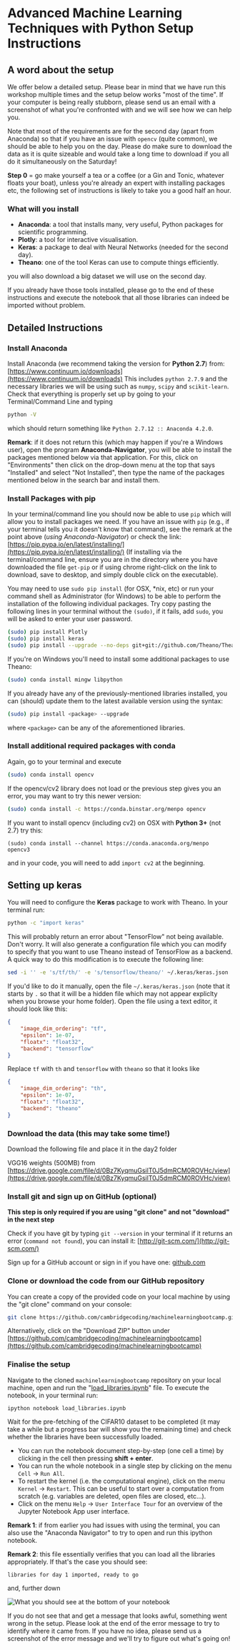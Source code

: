 # Advanced Machine Learning Techniques with Python Setup Instructions

## A word about the setup

We offer below a detailed setup. Please bear in mind that we have run this workshop multiple times and the setup below works "most of the time". If your computer is being really stubborn, please send us an email with a screenshot of what you're confronted with and we will see how we can help you.

Note that most of the requirements are for the second day (apart from Anaconda) so that if you have an issue with `opencv` (quite common), we should be able to help you on the day. Please do make sure to download the data as it is quite sizeable and would take a long time to download if you all do it simultaneously on the Saturday!

**Step 0** = go make yourself a tea or a coffee (or a Gin and Tonic, whatever floats your boat), unless you're already an expert with installing packages etc, the following set of instructions is likely to take you a good half an hour.

### What will you install

* **Anaconda**: a tool that installs many, very useful, Python packages for scientific programming.
* **Plotly**: a tool for interactive visualisation.
* **Keras**: a package to deal with Neural Networks (needed for the second day).
* **Theano**: one of the tool Keras can use to compute things efficiently.

you will also download a big dataset we will use on the second day.

If you already have those tools installed, please go to the end of these instructions and execute the notebook that all those libraries can indeed be imported without problem.

<!-- ## Quick setup

If you are already familiar with programming, packages etc., here are the basic steps to complete. If you are not so familiar with programming (or encounter a problem), see below for the detailed steps. If any of those steps seems strange and or fails, please head to the detailed instructions.

### The packages

* Install Anaconda (prefer **Python 2.7**) from: [https://www.continuum.io/downloads](https://www.continuum.io/downloads)
* Using `pip`, install Plotly, keras, Theano:

```bash
(sudo) pip install Plotly, keras
(sudo) pip install --upgrade --no-deps git+git://github.com/Theano/Theano.git
```

If on Windows, please do:

```bash
(sudo) conda install mingw libpython
```

OpenCV is required for the Deep Learning part, if you're on Python 3+ the first line will not work, so please execute the second.

```bash
(sudo) conda install opencv # ON PYTHON 2.7 (recommended)
(sudo) conda install --channel https://conda.anaconda.org/menpo opencv3 # PYTHON 3+
```

Now you need to setup keras so that it runs with Theano. For this you need to first generate the configuration file by trying to import keras once (it will fail, that's fine).

```bash
python -c "import keras" # this will spit an error, ignore it
```

This generates a file `./keras/keras.json` which you need to edit replacing `tf` by `th` and `tensorflow` by `theano`, the following command does that for you:

```bash
sed -i '' -e 's/tf/th/' -e 's/tensorflow/theano/' ~/.keras/keras.json
```

Lastly, download the following file and place it in the day2 folder

VGG16 weights (500MB) from [https://drive.google.com/file/d/0Bz7KyqmuGsilT0J5dmRCM0ROVHc/view](https://drive.google.com/file/d/0Bz7KyqmuGsilT0J5dmRCM0ROVHc/view)

Clone our repository:

```bash
git clone https://github.com/cambridgecoding/machinelearningbootcamp.git
``` -->

## Detailed Instructions

### Install Anaconda

Install Anaconda (we recommend taking the version for **Python 2.7**) from:  [https://www.continuum.io/downloads](https://www.continuum.io/downloads)
This includes `python 2.7.9` and the necessary libraries we will be using such as `numpy`, `scipy` and `scikit-learn`. Check that everything is properly set up by going to your Terminal/Command Line and typing

```bash
python -V
```

which should return something like `Python 2.7.12 :: Anaconda 4.2.0`.

**Remark**: if it does not return this (which may happen if you're a Windows user), open the program **Anaconda-Navigator**, you will be able to install the packages mentioned below via that application. For this, click on  "Environments" then click on the drop-down menu at the top that says "Installed" and select "Not Installed", then type the name of the packages mentioned below in the search bar and install them.

### Install Packages with pip

In your terminal/command line you should now be able to use `pip` which will allow you to install packages we need. If you have an issue with `pip` (e.g., if your terminal tells you it doesn't know that command), see the remark at the point above (*using Anaconda-Navigator*) or check the link: [https://pip.pypa.io/en/latest/installing/](https://pip.pypa.io/en/latest/installing/) (If installing via the terminal/command line, ensure you are in the directory where you have downloaded the file `get-pip` or if using chrome right-click on the link to download, save to desktop, and simply double click on the executable).

You may need to use `sudo pip install` (for OSX, *nix, etc) or run your command shell as Administrator (for Windows) to be able to perform the installation of the following individual packages. Try copy pasting the following lines in your terminal without the `(sudo)`, if it fails, add `sudo`, you will be asked to enter your user password.

```bash
(sudo) pip install Plotly
(sudo) pip install keras
(sudo) pip install --upgrade --no-deps git+git://github.com/Theano/Theano.git
```

If you're on Windows you'll need to install some additional packages to use Theano:

```bash
(sudo) conda install mingw libpython
```

If you already have any of the previously-mentioned libraries installed, you can (should) update them to the latest available version using the syntax:

```bash
(sudo) pip install <package> --upgrade
```

where `<package>` can be any of the aforementioned libraries.

### Install additional required packages with conda

Again, go to your terminal and execute

```bash
(sudo) conda install opencv
```

If the opencv/cv2 library does not load or the previous step gives you an error, you may want to try this newer version:

```bash
(sudo) conda install -c https://conda.binstar.org/menpo opencv
```

If you want to install opencv (including cv2) on OSX with **Python 3+** (not 2.7) try this:

```
(sudo) conda install --channel https://conda.anaconda.org/menpo opencv3
```

and in your code, you will need to add `import cv2` at the beginning.

## Setting up keras

You will need to configure the **Keras** package to work with Theano. In your terminal run:

```bash
python -c "import keras"
```

This will probably return an error about "TensorFlow" not being available. Don't worry. It will also generate a configuration file which you can modify to specify that you want to use Theano instead of TensorFlow as a backend. A quick way to do this modification is to execute the following line:

```bash
sed -i '' -e 's/tf/th/' -e 's/tensorflow/theano/' ~/.keras/keras.json
```

If you'd like to do it manually, open the file `~/.keras/keras.json` (note that it starts by `.` so that it will be a hidden file which may not appear expliclty when you browse your home folder). Open the file using a text editor, it should look like this:

```json
{
    "image_dim_ordering": "tf",
    "epsilon": 1e-07,
    "floatx": "float32",
    "backend": "tensorflow"
}
```

Replace `tf` with `th` and `tensorflow` with `theano` so that it looks like

```json
{
    "image_dim_ordering": "th",
    "epsilon": 1e-07,
    "floatx": "float32",
    "backend": "theano"
}
```

### Download the data (this may take some time!)

Download the following file and place it in the day2 folder

VGG16 weights (500MB) from [https://drive.google.com/file/d/0Bz7KyqmuGsilT0J5dmRCM0ROVHc/view](https://drive.google.com/file/d/0Bz7KyqmuGsilT0J5dmRCM0ROVHc/view)

### Install git and sign up on GitHub (optional)

**This step is only required if you are using "git clone" and not "download" in the next step**

Check if you have git by typing `git --version` in your terminal if it returns an error (`command not found`), you can install it: [http://git-scm.com/](http://git-scm.com/)

Sign up for a GitHub account or sign in if you have one: [github.com](https://github.com)

### Clone or download the code from our GitHub repository

You can create a copy of the provided code on your local machine by using the "git clone" command on your console:

```bash
git clone https://github.com/cambridgecoding/machinelearningbootcamp.git
```

Alternatively, click on the "Download ZIP" button under [https://github.com/cambridgecoding/machinelearningbootcamp](https://github.com/cambridgecoding/machinelearningbootcamp)

### Finalise the setup

Navigate to the cloned `machinelearningbootcamp` repository on your local machine, open and run the "[load_libraries.ipynb](https://github.com/cambridgecoding/machinelearningbootcamp/blob/master/load_libraries.ipynb)" file. To execute the notebook, in your terminal run:

```
ipython notebook load_libraries.ipynb
```

Wait for the pre-fetching of the CIFAR10 dataset to be completed (it may take a while but a progress bar will show you the remaining time) and check whether the libraries have been successfully loaded.

* You can run the notebook document step-by-step (one cell a time) by clicking in the cell then pressing **shift + enter**.
* You can run the whole notebook in a single step by clicking on the menu `Cell` -> `Run All`.
* To restart the kernel (i.e. the computational engine), click on the menu  `Kernel` -> `Restart`. This can be useful to start over a computation from scratch (e.g. variables are deleted, open files are closed, etc...).
* Click on the menu `Help` -> `User Interface Tour` for an overview of the Jupyter Notebook App user interface.

**Remark 1**: if from earlier you had issues with using the terminal, you can also use the "Anaconda Navigator" to try to open and run this ipython notebook.

**Remark 2**: this file essentially verifies that you can load all the libraries appropriately. If that's the case you should see:

```
libraries for day 1 imported, ready to go
```

and, further down

![What you should see at the bottom of your notebook](good.png)

If you do not see that and get a message that looks awful, something went wrong in the setup. Please look at the end of the error message to try to identify where it came from. If you have no idea, please send us a screenshot of the error message and we'll try to figure out what's going on!
